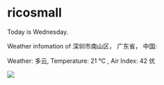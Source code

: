 # ricosmall

Today is Wednesday.

Weather infomation of 深圳市南山区， 广东省， 中国: 

Weather: 多云, Temperature: 21 ℃ , Air Index: 42 优

<img src="https://github-readme-stats.vercel.app/api?username=ricosmall&show_icons=true" />
